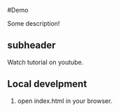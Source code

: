 #Demo

Some description!

## subheader

Watch tutorial on youtube.

## Local develpment


1. open index.html in your browser.